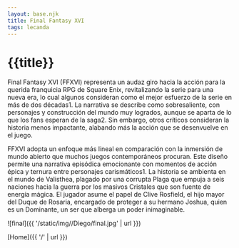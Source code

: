 ```yaml
---
layout: base.njk
title: Final Fantasy XVI
tags: lecanda
---
```


# {{title}}

Final Fantasy XVI (FFXVI) representa un audaz giro hacia la acción para la querida franquicia RPG de Square Enix, revitalizando la serie para una nueva era, lo cual algunos consideran como el mejor esfuerzo de la serie en más de dos décadas​1​. La narrativa se describe como sobresaliente, con personajes y construcción del mundo muy logrados, aunque se aparta de lo que los fans esperan de la saga​2​. Sin embargo, otros críticos consideran la historia menos impactante, alabando más la acción que se desenvuelve en el juego.

FFXVI adopta un enfoque más lineal en comparación con la inmersión de mundo abierto que muchos juegos contemporáneos procuran. Este diseño permite una narrativa episódica emocionante con momentos de acción épica y ternura entre personajes carismáticos​1​. La historia se ambienta en el mundo de Valisthea, plagado por una corrupta Plaga que empuja a seis naciones hacia la guerra por los masivos Cristales que son fuente de energía mágica. El jugador asume el papel de Clive Rosfield, el hijo mayor del Duque de Rosaria, encargado de proteger a su hermano Joshua, quien es un Dominante, un ser que alberga un poder inimaginable​.


![final]({{ '/static/img//Diego/final.jpg' | url }})

[Home]({{ '/' | url }})
